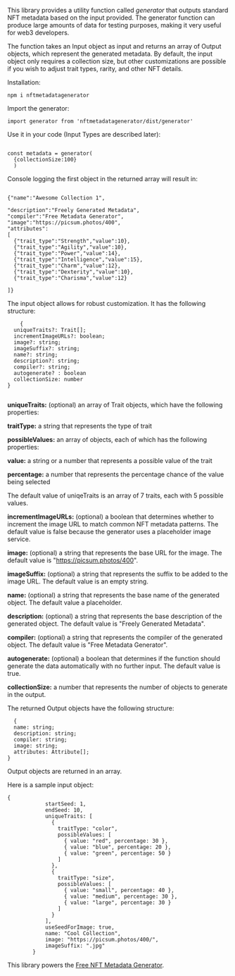 This library provides a utility function called _generator_ that outputs standard NFT metadata based on the input provided. The generator function can produce large amounts of data for testing purposes, making it very useful for web3 developers.

The function takes an Input object as input and returns an array of Output objects, which represent the generated metadata. By default, the input object only requires a collection size, but other customizations are possible if you wish to adjust trait types, rarity, and other NFT details.

Installation:

```
npm i nftmetadatagenerator
```

Import the generator:

```
import generator from 'nftmetadatagenerator/dist/generator'

```

Use it in your code (Input Types are described later):

```

const metadata = generator(
  {collectionSize:100}
  ) 

```

Console logging the first object in the returned array will result in:

```

{"name":"Awesome Collection 1",

"description":"Freely Generated Metadata",
"compiler":"Free Metadata Generator",
"image":"https://picsum.photos/400",
"attributes":
[
  {"trait_type":"Strength","value":10},
  {"trait_type":"Agility","value":10},
  {"trait_type":"Power","value":14},
  {"trait_type":"Intelligence","value":15},
  {"trait_type":"Charm","value":12},
  {"trait_type":"Dexterity","value":10},
  {"trait_type":"Charisma","value":12}

]}

```

The input object allows for robust customization. It has the following structure:

```
    {
  uniqueTraits?: Trait[];
  incrementImageURLs?: boolean;
  image?: string;
  imageSuffix?: string;
  name?: string;
  description?: string;
  compiler?: string;
  autogenerate? : boolean
  collectionSize: number
}


```
 
**uniqueTraits:** (optional) an array of Trait objects, which have the following properties:

**traitType:** a string that represents the type of trait

**possibleValues:** an array of objects, each of which has the following properties:

**value:** a string or a number that represents a possible value of the trait

**percentage:** a number that represents the percentage chance of the value being selected

The default value of uniqeTraits is an array of 7 traits, each with 5 possible values.

**incrementImageURLs:** (optional) a boolean that determines whether to increment the image URL to match common NFT metadata patterns.  The default value is false because the generator uses a placeholder image service.

**image:** (optional) a string that represents the base URL for the image. The default value is "https://picsum.photos/400".


**imageSuffix:** (optional) a string that represents the suffix to be added to the image URL. The default value is an empty string.

**name:** (optional) a string that represents the base name of the generated object. The default value a placeholder.

**description:** (optional) a string that represents the base description of the generated object. The default value is "Freely Generated Metadata".

**compiler:** (optional) a string that represents the compiler of the generated object. The default value is "Free Metadata Generator".

**autogenerate:** (optional) a boolean that determines if the function should generate the data automatically with no further input. The default value is true.

**collectionSize:** a number that represents the number of objects to generate in the output.

The returned Output objects have the following structure:

```
  {
  name: string;
  description: string;
  compiler: string;
  image: string;
  attributes: Attribute[];
}
```

Output objects are returned in an array.

Here is a sample input object:

```
{
            startSeed: 1,
            endSeed: 10,
            uniqueTraits: [
              {
                traitType: "color",
                possibleValues: [
                  { value: "red", percentage: 30 },
                  { value: "blue", percentage: 20 },
                  { value: "green", percentage: 50 }
                ]
              },
              {
                traitType: "size",
                possibleValues: [
                  { value: "small", percentage: 40 },
                  { value: "medium", percentage: 30 },
                  { value: "large", percentage: 30 }
                ]
              }
            ],
            useSeedForImage: true,
            name: "Cool Collection",
            image: "https://picsum.photos/400/",
            imageSuffix: ".jpg"
        }

```

This library powers the [Free NFT Metadata Generator](https://metadata.pilipinas.dev/).
